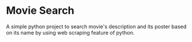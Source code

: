 # Movie Search
A simple python project to search movie's description and its poster based on its name by using web scraping feature of python.
